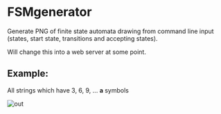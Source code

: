 # FSMgenerator

Generate PNG of finite state automata drawing from command line input (states, start state, transitions and accepting states).

Will change this into a web server at some point.

## Example:

All strings which have 3, 6, 9, ... **a** symbols

![out](https://user-images.githubusercontent.com/25391343/202019622-d8aa421c-e82c-45cb-989a-27e2a318fb2c.png)
